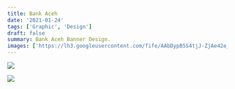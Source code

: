 ```yaml
---
title: Bank Aceh
date: '2021-01-24'
tags: ['Graphic', 'Design']
draft: false
summary: Bank Aceh Banner Design.
images: ['https://lh3.googleusercontent.com/fife/AAbDypB5S4tjJ-ZjAe42e_5dAgM9zvkHTvhhZ0Z-heiqQBpabGXDbjhbJ_zGIwhUqXDkefe4AqjYAT-07wHb6KXGkzpx4kJRAZg2iLgho2Wd0Uk1bnv2V0a7vl8IyW-AU1wO6k0_a6Zn3Ujya5ICIAtrfpWka-l6aktcrP5hysnS_3MDXIugXLwihdvz73nxKi3BALr7R79QFzKNES4qjjqKNGs2fH_ZbfvwO0nO4IFn0gFP_zVZdGRR6Gu7tHpuI9Hjki8yTJoVA64QqdHflm2tT10V77PA5zf_EznbObZaNFHMcyox8hBPRMCXK_YfT6xaRszoUJGREfnqbanfUGcXFBKiYSadUaaPB13JdNHSdQ_VhisQDT4HzGSwFB0SozbuzVVdd21hC_948V-6xvUITUrbw8iESq5KN-oFCXfV5HIxgbA4YMHVdBWlPF7kQZPfTMFv3Qtv5yQvgShRjDh_TFVn9WRJ6q2pc1jkokJJoJDf_3RBcwtHn2wLCXRwpLsTq4bFfRHUhu0zszH6ucP4QOH0trlME4_yGWdy5sBq6-xI6vd6PHgCxrbVhovAp-mz7EFfVLH-_WHKhIuw2RSlA9R03IBsvAP5fzz18dcgw28mBgPMgliboZx_YqQJWBe4Jk0TtMAPY8XR4rIoZIuR9CfPz-J3rKY0f9tJUXTS39nWTrN0YbbcZ8tiBURce5B6g3aLQuCApp6OPnjWhNngJ_6v4ZImN0-k5KcmyZtUoZ7VglwZycFFLrXeTy07dh4cFwVG-FXGPizu3CgVR_FhVKz5oq084xKVTCGrKbxwcTqhIzknn0fUqZPbGhmLVelcva-uq5Xk90cU0vRLkshWmOj-twz79V7WpG41xNW3mJWQc_XUpFBFWUcBVQvl0fU5xJP9TZ_yvdfJbOJgpG_kemYreLtI-jeMXAnIp87tlH4oYJCEFXkWAHXsw-Oyez-UjUMu53Yn0xrJr8hQOKhEHfFlQJCQxfZnihZWlcOH5I9Ej_9uKOX1PW3mr0cSmJVfYuVfWy2xjLQQwOCWXygq8n2-9s2EBtiqfoSyzRyKDssjkQv9oVkTf_fWlZ-Uwb8svckAhYBzQkhKUFC9Sjk2iTLmI-fSakle-Qd3lb82Ts133ARcOUsaKc33Qs5b3d6fn2FSqcAPUwlnkQTjd5FOIPryZXQjfc9hcMt2oaq7UrRLXW7NeAudgGTvoyH8ui_KW6sfgRyEfYGt-JcqqtzavQnpwn9mGDWal1z5__9nj551T7eQETTjAqin1VfwHQAFxNh_faGHOQ=w1366-h695']
---
```


![](https://lh3.googleusercontent.com/fife/AAbDypB5S4tjJ-ZjAe42e_5dAgM9zvkHTvhhZ0Z-heiqQBpabGXDbjhbJ_zGIwhUqXDkefe4AqjYAT-07wHb6KXGkzpx4kJRAZg2iLgho2Wd0Uk1bnv2V0a7vl8IyW-AU1wO6k0_a6Zn3Ujya5ICIAtrfpWka-l6aktcrP5hysnS_3MDXIugXLwihdvz73nxKi3BALr7R79QFzKNES4qjjqKNGs2fH_ZbfvwO0nO4IFn0gFP_zVZdGRR6Gu7tHpuI9Hjki8yTJoVA64QqdHflm2tT10V77PA5zf_EznbObZaNFHMcyox8hBPRMCXK_YfT6xaRszoUJGREfnqbanfUGcXFBKiYSadUaaPB13JdNHSdQ_VhisQDT4HzGSwFB0SozbuzVVdd21hC_948V-6xvUITUrbw8iESq5KN-oFCXfV5HIxgbA4YMHVdBWlPF7kQZPfTMFv3Qtv5yQvgShRjDh_TFVn9WRJ6q2pc1jkokJJoJDf_3RBcwtHn2wLCXRwpLsTq4bFfRHUhu0zszH6ucP4QOH0trlME4_yGWdy5sBq6-xI6vd6PHgCxrbVhovAp-mz7EFfVLH-_WHKhIuw2RSlA9R03IBsvAP5fzz18dcgw28mBgPMgliboZx_YqQJWBe4Jk0TtMAPY8XR4rIoZIuR9CfPz-J3rKY0f9tJUXTS39nWTrN0YbbcZ8tiBURce5B6g3aLQuCApp6OPnjWhNngJ_6v4ZImN0-k5KcmyZtUoZ7VglwZycFFLrXeTy07dh4cFwVG-FXGPizu3CgVR_FhVKz5oq084xKVTCGrKbxwcTqhIzknn0fUqZPbGhmLVelcva-uq5Xk90cU0vRLkshWmOj-twz79V7WpG41xNW3mJWQc_XUpFBFWUcBVQvl0fU5xJP9TZ_yvdfJbOJgpG_kemYreLtI-jeMXAnIp87tlH4oYJCEFXkWAHXsw-Oyez-UjUMu53Yn0xrJr8hQOKhEHfFlQJCQxfZnihZWlcOH5I9Ej_9uKOX1PW3mr0cSmJVfYuVfWy2xjLQQwOCWXygq8n2-9s2EBtiqfoSyzRyKDssjkQv9oVkTf_fWlZ-Uwb8svckAhYBzQkhKUFC9Sjk2iTLmI-fSakle-Qd3lb82Ts133ARcOUsaKc33Qs5b3d6fn2FSqcAPUwlnkQTjd5FOIPryZXQjfc9hcMt2oaq7UrRLXW7NeAudgGTvoyH8ui_KW6sfgRyEfYGt-JcqqtzavQnpwn9mGDWal1z5__9nj551T7eQETTjAqin1VfwHQAFxNh_faGHOQ=w1366-h695)

![](https://lh3.googleusercontent.com/fife/AAbDypBl6pc-3SbXFbsDqLIWfq83i0YfF-EcBMu5sNOtb4A8N9QQd8OBJ1tzAxVr13hrh1Us062e5XWBQr_YgY89apSu4_sTV5VrCHc4YacUhKoSX3gzyOQvwp9rUKKlkqANupmeLa6NtYhA5mQ2XY6UMe1WRcH8XV3sxUm9rgDoUoKweGU72qgtCUhb_tvuqJc9lhcDLh9e50OD3COGhOAcEXY7YUJLe1R-0vRlNwwPWjCc24Me-T6W9hGs0O3VChTMwVNGciCpcNTopkSVlzwwbzwmvMVf5Tbz09LYT5xuvl-Q1ZQRHRq4ruxDERmgJ195GictasOR98Wb7DcBRQrQ7g-LiWtIcX6gEUBOkZGcSfGQiIhEyf6qyYnqk2BUL7aPs_w11AqyJ4wx3NhBgHA4FFQG9US9HSNjZFUjUHeIEdUGjM8zjQk3xt0FoZiFYRN0HGaajWG_XtLIxqU9_kZPLObiB8xIQlgdJLsDM1vRIlppPX1ktaEQuizG9aicKuANEtXz4Q7amINFzmCxMRhjoylTRq7Cp9xp3L4rN7MpQlFU8rR6WNzQ0w7cUqLC_X7uWq2WayTjpRzn7vcIk0xr4nX4qrkJu7AZ4r0dYs4vtBXuF172yCrSYARb-zTW53s87YIuBVvue2E-_WmwhZ2V8ZsheJ661eOoyBtw4guNq9YPpDmH8fVRwAABDKrWaCHKE6gflvjzcjDQhr6EbVKmM1guqVkh_obPXKbtqp26Di1AgM28TTd5NmfWmexDyNVdZyTMBIRLekuTa2Km_RY5CVW42gBQOncfk4TaR1Iod7p4k0n2qDxsXpPSMKz8T6cBHm1UOgjAbhAH8MnNgVg04jrPdarMHB_8epifvltwNDgOUEA96NaZyy4srVRRXDRaPOtCaT_Mq__72JUFLknBrAaaa-K21eV7L_oFHH7Yw70U-BZQHPgsElKEzTUMFM4DTpIqqqLMHsIQna5ji9Ddguk8kSpdNTrAaBNMN6jykJYcHTmJowcuiybvct-N0_331pV3IpemcvTajNxTBYMoBo06RG11fZ2he_wj4aB-csCuIkumo7454pN7II_D-ZOrx7nXB9YSpE3bpksl11ic426x7K7iXpSHA9jnMQr3-TQ-QnE4PeLafllV4EPXtsXnx5Iy_b1rOcXYK4Ph2GZav1UI44CiAyB3znADObNgtxxPd8OnK3eqxm6SPjUiwMQbfDayZZ-FyCvlcoUE6LGXAvmIE-h5q6DjvCjXbQfpPRstZf4VZ7nT6Caz6Eb969KRZnu0ic0DdA=w1366-h695)